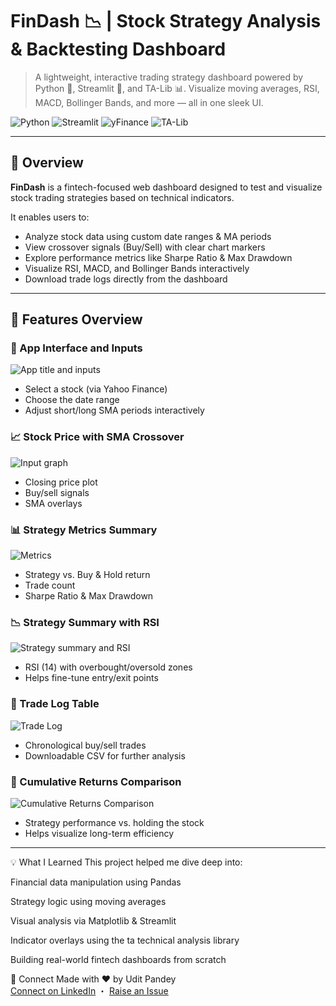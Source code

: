 # FinDash 📉 | Stock Strategy Analysis & Backtesting Dashboard

> A lightweight, interactive trading strategy dashboard powered by Python 🐍, Streamlit 🚀, and TA-Lib 📊. Visualize moving averages, RSI, MACD, Bollinger Bands, and more — all in one sleek UI.

![Python](https://img.shields.io/badge/Python-3.11-blue?logo=python&logoColor=white)
![Streamlit](https://img.shields.io/badge/Streamlit-1.47.1-FF4B4B?logo=streamlit&logoColor=white)
![yFinance](https://img.shields.io/badge/yFinance-live%20data-green)
![TA-Lib](https://img.shields.io/badge/Technical%20Indicators-TA%20Lib-blueviolet)

---

## 🚀 Overview

**FinDash** is a fintech-focused web dashboard designed to test and visualize stock trading strategies based on technical indicators.

It enables users to:

- Analyze stock data using custom date ranges & MA periods  
- View crossover signals (Buy/Sell) with clear chart markers  
- Explore performance metrics like Sharpe Ratio & Max Drawdown  
- Visualize RSI, MACD, and Bollinger Bands interactively  
- Download trade logs directly from the dashboard

---



## 🔧 Features Overview

### 📌 App Interface and Inputs
![App title and inputs](./screenshots/App%20title%20and%20inputs.png)

- Select a stock (via Yahoo Finance)
- Choose the date range
- Adjust short/long SMA periods interactively

### 📈 Stock Price with SMA Crossover
![Input graph](./screenshots/Input%20graph.png)

- Closing price plot
- Buy/sell signals
- SMA overlays

### 📊 Strategy Metrics Summary
![Metrics](./screenshots/Metrics.png)

- Strategy vs. Buy & Hold return
- Trade count
- Sharpe Ratio & Max Drawdown

### 📉 Strategy Summary with RSI
![Strategy summary and RSI](./screenshots/Strategy%20summary%20and%20RSI.png)

- RSI (14) with overbought/oversold zones
- Helps fine-tune entry/exit points

### 📑 Trade Log Table
![Trade Log](./screenshots/Trade%20Log.png)

- Chronological buy/sell trades
- Downloadable CSV for further analysis

### 🔁 Cumulative Returns Comparison
![Cumulative Returns Comparison](./screenshots/Cumulative%20Returns%20Comparison.png)

- Strategy performance vs. holding the stock
- Helps visualize long-term efficiency

---

💡 What I Learned
This project helped me dive deep into:

Financial data manipulation using Pandas

Strategy logic using moving averages

Visual analysis via Matplotlib & Streamlit

Indicator overlays using the ta technical analysis library

Building real-world fintech dashboards from scratch

🤝 Connect
Made with ❤️ by Udit Pandey  
[Connect on LinkedIn](https://www.linkedin.com/in/uditpandeyy) ・ [Raise an Issue](https://github.com/uditpandeyy/Fintech-proj/issues)

